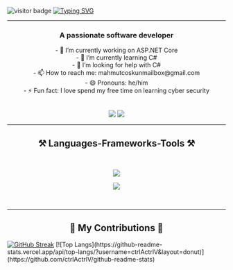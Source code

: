 ![visitor badge](https://visitor-badge.laobi.icu/badge?page_id=jwenjian.visitor-badge)
<a href="https://git.io/typing-svg"><img src="https://readme-typing-svg.demolab.com?font=Roboto&size=40&pause=1000&center=true&vCenter=true&random=false&width=1000&height=100&lines=Hi+There+👋;I'm+Mahmut!" alt="Typing SVG" /></a>
<hr>
</hr>
<p>
  <h3 align=center>
    A passionate software developer
  </h3>
  <div align=center>
    - 🔭 I’m currently working on ASP.NET Core
  </div>
  <div align=center>
    - 🌱 I’m currently learning C#
  </div>
  <div align=center>
    - 🤔 I’m looking for help with C#
  </div>
  <div align=center>
    - 📫 How to reach me: mahmutcoskunmailbox@gmail.com
  </div>
  <div align=center>
    - 😄 Pronouns: he/him
  </div>
  <div align=center>
    - ⚡ Fun fact: I love spend my free time on learning cyber security
  </div>
  <br>
</p>
<div align=center>
  <img src="https://img.shields.io/badge/Gmail-D14836?style=for-the-badge&logo=gmail&logoColor=white" />

  <img src="https://img.shields.io/badge/LinkedIn-0077B5?style=for-the-badge&logo=linkedin&logoColor=white"/>
</div>
<hr>
</hr>
<h2 align=center>
    ⚒️ Languages-Frameworks-Tools ⚒️
  </h2>
  <br>
<p align="center">
  <a href="https://skillicons.dev">
    <img src="https://skillicons.dev/icons?i=js,html,css,cs,dotnet,git,github" />
  </a>
</p>
<p align="center">
  <a href="https://skillicons.dev">
    <img src="https://skillicons.dev/icons?i=py,raspberrypi,tensorflow,unity,unreal,visualstudio,vscode,wordpress" />
  </a>
</p>
<br>
<hr>
</hr>
  <h2 align=center>
    🐍 My Contributions 🐍
  </h2>
    <a href="https://git.io/streak-stats"><img src="https://streak-stats.demolab.com?user=ctrlActrlV&theme=transparent&border_radius=9" alt="GitHub Streak" /></a>
    [![Top Langs](https://github-readme-stats.vercel.app/api/top-langs/?username=ctrlActrlV&layout=donut)](https://github.com/ctrlActrlV/github-readme-stats)<div>
  <div align=center>

  </div>
  

  
</div>

<!--
**ctrlActrlV/ctrlActrlV** is a ✨ _special_ ✨ repository because its `README.md` (this file) appears on your GitHub profile.

Here are some ideas to get you started:

[![Anurag's GitHub stats](https://github-readme-stats.vercel.app/api?username=ctrlActrlV)](https://github.com/ctrlActrlV/github-readme-stats)


<div>
  <a href="https://github.com/anuraghazra/github-readme-stats">
  <img align="center" src="https://github-readme-stats.vercel.app/api/pin/?username=anuraghazra&repo=github-readme-stats" />
</a>
<a href="https://github.com/anuraghazra/convoychat">
  <img align="center" src="https://github-readme-stats.vercel.app/api/pin/?username=anuraghazra&repo=convoychat" />
</a>
</div>

<div>
  <a href="https://github.com/anuraghazra/github-readme-stats">
  <img align="center" src="https://github-readme-stats.vercel.app/api/pin/?username=anuraghazra&repo=github-readme-stats" />
</a>
<a href="https://github.com/anuraghazra/convoychat">
  <img align="center" src="https://github-readme-stats.vercel.app/api/pin/?username=anuraghazra&repo=convoychat" />
</a>
</div>
<div>
    <a href="https://github.com/ctrlActrlV/github-readme-stats">
      <img align="center" src="https://github-readme-stats.vercel.app/api/pin/?username=ctrlActrlV&repo=github-readme-stats" />
    </a>
    <a href="https://github.com/ctrlActrlV/convoychat">
      <img align="center" src="https://github-readme-stats.vercel.app/api/pin/?username=ctrlActrlV&repo=convoychat" />
    </a>
</div>

[![GitHub Streak](https://streak-stats.demolab.com/?user=ctrlActrlV)](https://git.io/streak-stats)  


- 🔭 I’m currently working on ...
- 🌱 I’m currently learning ...
- 👯 I’m looking to collaborate on ...
- 🤔 I’m looking for help with ...
- 💬 Ask me about ...
- 📫 How to reach me: ...
- 😄 Pronouns: ...
- ⚡ Fun fact: ...

  [![My Skills](https://skillicons.dev/icons?i=js,html,css,cs,dotnet,git,github,py,raspberrypi,tensorflow,unity,unreal,visualstudio,vscode,wordpress)](https://skillicons.dev)


[![GitHub Streak](https://streak-stats.demolab.com/?user=DenverCoder1&theme=dark)](https://git.io/streak-stats)

[![My Skills](https://skillicons.dev/icons?i=js,html,css,cs,dotnet,git,github,py,raspberrypi,tensorflow,unity,unreal,visualstudio,vscode,wordpress)](https://skillicons.dev)

[![Typing SVG](https://readme-typing-svg.demolab.com/?lines=Hi+There;My+name+is+Mahmut)](https://git.io/typing-svg)
-->
